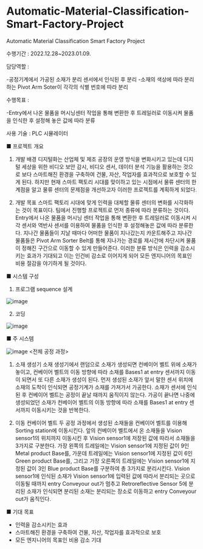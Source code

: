 # Automatic-Material-Classification-Smart-Factory-Project
Automatic Material Classification Smart Factory Project


수행기간 : 
2022.12.28~2023.01.09.

담당역할 : 

-공정기계에서 가공된 소재가 분리 센서에서 인식된 후 분리
-소재의 색상에 따라 분리하는 Pivot Arm Soter이 각각의 식별 번호에 따라 분리

수행목표 :

-Entry에서 나온 물품을 머시닝센터 작업을 통해 변환한 후 트레일러로 이동시켜 물품을 인식한 후 설정해 놓은 값에 따라 분류

사용 기술 : 
PLC 시뮬레이터


■ 프로젝트 개요
1) 개발 배경
 디지털화는 산업체 및 제조 공장의 운영 방식을 변화시키고 있는데 디지털 세상을 위한 비디오 보안 감시, 비디오 센서, 데이터 분석 기능을 활용하는 것으로 보다 스마트해진 환경을 구축하여 건물, 자산, 작업자를 효과적으로 보호할 수 있게 된다. 하지만 현재 스마트 팩토리 시대를 맞이하고 있는 시점에서 물류 센터의 한계점을 알고 물류 센터의 문제점을 개선하고자 이러한 프로젝트를 계획하게 되었다. 

2) 개발 목표
 스마트 팩토리 시대에 맞게 인력을 대체할 물류 센터의 변화를 시각화하는 것이 목표이다. 팀에서 진행할 프로젝트로 먼저 종류에 따라 분류하는 것이다. Entry에서 나온 물품을 머시닝 센터 작업을 통해 변환한 후 트레일러로 이동시켜 시각 센서와 역반사 센서를 이용하여 물품을 인식한 후 설정해놓은 값에 따라 분류한다. 지나간 물품들이 지날 때마다 어떠한 물품이 지나갔는지 카운트해주고 지나간 물품들은 Pivot Arm Sorter Belt를 통해 지나가는 경로를 제시간에 차단시켜 물품이 정해진 구간으로 이동할 수 있게 만들어준다. 이러한 분류 방식은 인력을 감소시키는 효과가 기대되고 이는 인건비 감소로 이어지게 되어 모든 엔지니어의 목표인 비용 절감을 야기하게 될 것이다.

■ 시스템 구성
1) 프로그램 sequence 설계

![image](https://github.com/shinnahyewon/Automatic-Material-Classification-Smart-Factory-Project/assets/161293023/596aa87d-9116-4792-9bc5-7351250b95a7)

2) 코딩

![image](https://github.com/shinnahyewon/Automatic-Material-Classification-Smart-Factory-Project/assets/161293023/a30dc2c6-971f-4ae9-b36d-99c5f02e7600)

■ 주 시스템

![image](https://github.com/shinnahyewon/Automatic-Material-Classification-Smart-Factory-Project/assets/161293023/907716f6-bf4f-400a-bc72-9e559d82a695)
<전체 공정 과정>

1) 소재 생성기
 소재 생성기에서 랜덤으로 소재가 생성되면 컨베이어 벨트 위에 소재가 놓이고, 컨베이어 벨트의 이동 방향에 따라 소재를 Bases1 at entry 센서까지 이동이 되면서 또 다른 소재가 생성이 된다. 먼저 생성된 소재가 앞서 말한 센서 위치에 소재의 도착이 인식되면 공정기계가 소재를 가져가서 가공한다. 소재가 센서에 인식된 후 컨베이어 벨트는 공정이 끝날 때까지 움직이지 않는다. 가공이 끝나면 나중에 생성되었던 소재가 컨베이어 벨트의 이동 방향에 따라 소재를 Bases1 at entry 센서까지 이동시키는 것을 반복한다.

2) 이동 컨베이어 벨트
 두 공정 과정에서 생성된 소재들을 컨베이어 벨트를 이용해 Sorting station에 이동시킨다. 앞의 컨베이어 벨트에서 온 소재들을 Vision sensor1의 위치까지 이동시킨 후 Vision sensor1에 저장된 값에 따라서 소재들을 3가지로 구분한다. 가장 왼쪽의 트레일에는 Vision sensor1에 지정된 값이 9인 Metal product Base를, 가운데 트레일에는 Vision sensor1에 지정된 값이 6인 Green product Base를, 그리고 가장 오른쪽의 트레일에는 Vision sensor1에 지정된 값이 3인 Blue product Base를 구분하여 총 3가지로 분리시킨다. Vision sensor1에 인식된 소재가 Vision sensor1에 입력된 값에 따라서 분리되는 곳으로 이동될 때까지 entry Conveyour out가 멈추고 Retroreflective Sensor 5에 분리된 소재가 인식되면 분리된 소재는 분리되는 장소로 이동하고 entry Conveyour out가 움직인다.

■ 기대 목표
- 인력을 감소시키는 효과
- 스마트해진 환경을 구축하여 건물, 자산, 작업자를 효과적으로 보호
- 모든 엔지니어의 목표인 비용 감소 기대
